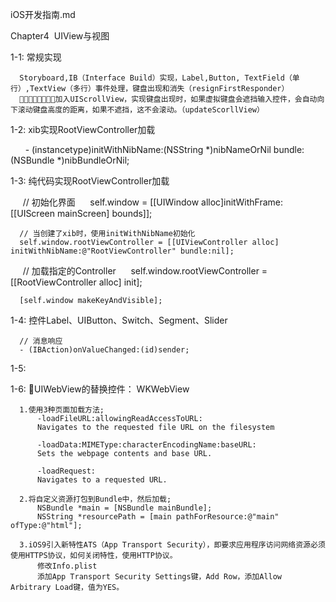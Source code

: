 iOS开发指南.md

Chapter4  UIView与视图

  1-1: 常规实现
  
      Storyboard,IB（Interface Build）实现，Label,Button, TextField（单行）,TextView（多行）事件处理，键盘出现和消失（resignFirstResponder）
      加入UIScrollView，实现键盘出现时，如果虚拟键盘会遮挡输入控件，会自动向下滚动键盘高度的距离，如果不遮挡，这不会滚动。（updateScorllView）
       
  1-2: xib实现RootViewController加载
  
       - (instancetype)initWithNibName:(NSString *)nibNameOrNil bundle:(NSBundle *)nibBundleOrNil;
       
  1-3: 纯代码实现RootViewController加载
  
      // 初始化界面
      self.window = [[UIWindow alloc]initWithFrame:[[UIScreen mainScreen] bounds]];
      
      // 当创建了xib时，使用initWithNibName初始化
      self.window.rootViewController = [[UIViewController alloc] initWithNibName:@"RootViewController" bundle:nil];
      
      // 加载指定的Controller
      self.window.rootViewController = [[RootViewController alloc] init];
      
      [self.window makeKeyAndVisible];

  1-4: 控件Label、UIButton、Switch、Segment、Slider

      // 消息响应
      - (IBAction)onValueChanged:(id)sender;
      
  1-5:
  
  1-6: UIWebView的替换控件： WKWebView
      
      1.使用3种页面加载方法;
          -loadFileURL:allowingReadAccessToURL:
          Navigates to the requested file URL on the filesystem
          
          -loadData:MIMEType:characterEncodingName:baseURL:
          Sets the webpage contents and base URL.
          
          -loadRequest:
          Navigates to a requested URL.
          
      2.将自定义资源打包到Bundle中，然后加载;
          NSBundle *main = [NSBundle mainBundle];
          NSString *resourcePath = [main pathForResource:@"main" ofType:@"html"];
          
      3.iOS9引入新特性ATS（App Transport Security），即要求应用程序访问网络资源必须使用HTTPS协议，如何关闭特性，使用HTTP协议。
          修改Info.plist
          添加App Transport Security Settings键，Add Row，添加Allow Arbitrary Load键，值为YES。
  
  
